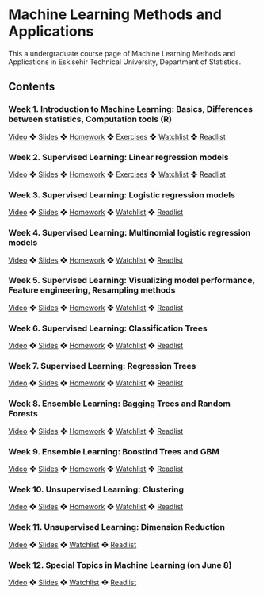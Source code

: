 # Machine Learning Methods and Applications

This a undergraduate course page of Machine Learning Methods and Applications in Eskisehir Technical University, Department of Statistics.

## Contents

### Week 1. Introduction to Machine Learning: Basics, Differences between statistics, Computation tools (R)  

[Video](https://youtu.be/04WiD__N5Gk) ❖ [Slides](https://github.com/mcavs/Machine-Learning-Methods-and-Applications/blob/main/Slides/STAT438-Week1.pdf) ❖ [Homework](https://github.com/mcavs/Machine-Learning-Methods-and-Applications/tree/main/Homeworks/Week%201) ❖ [Exercises](https://github.com/mcavs/Machine-Learning-Methods-and-Applications/blob/main/Exercises/Week%201) ❖ [Watchlist](https://github.com/mcavs/Machine-Learning-Methods-and-Applications/blob/main/WatchList.md) ❖ [Readlist](https://github.com/mcavs/Machine-Learning-Methods-and-Applications/blob/main/ReadList.md)


### Week 2. Supervised Learning: Linear regression models

[Video](https://youtu.be/KTtjO9Vmlmc) ❖ [Slides](https://github.com/mcavs/Machine-Learning-Methods-and-Applications/blob/main/Slides/week2.pdf) ❖ [Homework](https://github.com/mcavs/Machine-Learning-Methods-and-Applications/blob/main/Homeworks/Week%202/README.md) ❖ [Exercises](https://github.com/mcavs/Machine-Learning-Methods-and-Applications/blob/main/Exercises/Week2) ❖ [Watchlist](https://github.com/mcavs/Machine-Learning-Methods-and-Applications/blob/main/WatchList.md) ❖ [Readlist](https://github.com/mcavs/Machine-Learning-Methods-and-Applications/blob/main/ReadList.md)


### Week 3. Supervised Learning: Logistic regression models

[Video](https://youtu.be/E-iAcfYCrOQ) ❖ [Slides](https://github.com/mcavs/Machine-Learning-Methods-and-Applications/blob/main/Slides/STAT438%20-%20Week3.pdf) ❖ [Homework](https://github.com/mcavs/Machine-Learning-Methods-and-Applications/tree/main/Homeworks/Week%203) ❖ [Watchlist](https://github.com/mcavs/Machine-Learning-Methods-and-Applications/blob/main/WatchList.md) ❖ [Readlist](https://github.com/mcavs/Machine-Learning-Methods-and-Applications/blob/main/ReadList.md)


### Week 4. Supervised Learning: Multinomial logistic regression models

[Video](https://youtu.be/-imImkIPC30) ❖ [Slides](https://github.com/mcavs/Machine-Learning-Methods-and-Applications/blob/main/Slides/W4.pdf) ❖ [Homework](https://github.com/mcavs/Machine-Learning-Methods-and-Applications/tree/main/Homeworks/Week%205) ❖ [Watchlist]() ❖ [Readlist](https://github.com/mcavs/Machine-Learning-Methods-and-Applications/blob/main/ReadList.md)


### Week 5. Supervised Learning: Visualizing model performance, Feature engineering, Resampling methods

[Video](https://youtu.be/gzN2nOFROJE) ❖ [Slides](https://github.com/mcavs/Machine-Learning-Methods-and-Applications/blob/main/Slides/W5.pdf) ❖ [Homework](https://github.com/mcavs/Machine-Learning-Methods-and-Applications/tree/main/Homeworks/Week%204) ❖ [Watchlist](https://github.com/mcavs/Machine-Learning-Methods-and-Applications/blob/main/WatchList.md) ❖ [Readlist](https://github.com/mcavs/Machine-Learning-Methods-and-Applications/blob/main/ReadList.md)

### Week 6. Supervised Learning: Classification Trees

[Video](https://youtu.be/Yfw5aqQiRcw) ❖ [Slides](https://github.com/mcavs/Machine-Learning-Methods-and-Applications/blob/main/Slides/W6.pdf) ❖ [Homework](https://github.com/mcavs/Machine-Learning-Methods-and-Applications/tree/main/Homeworks/Week6) ❖ [Watchlist]() ❖ [Readlist](https://github.com/mcavs/Machine-Learning-Methods-and-Applications/blob/main/ReadList.md)

### Week 7. Supervised Learning: Regression Trees

[Video](https://youtu.be/kNTuzkVTAjg) ❖ [Slides](https://github.com/mcavs/Machine-Learning-Methods-and-Applications/blob/main/Slides/W7.pdf) ❖ [Homework](https://github.com/mcavs/Machine-Learning-Methods-and-Applications/tree/main/Homeworks/Week7) ❖ [Watchlist]() ❖ [Readlist](https://github.com/mcavs/Machine-Learning-Methods-and-Applications/blob/main/ReadList.md)

### Week 8. Ensemble Learning: Bagging Trees and Random Forests

[Video](https://youtu.be/nw_th51mgJI) ❖ [Slides](https://github.com/mcavs/Machine-Learning-Methods-and-Applications/blob/main/Slides/W8.pdf) ❖ [Homework](https://github.com/mcavs/Machine-Learning-Methods-and-Applications/tree/main/Homeworks/Week8) ❖ [Watchlist]() ❖ [Readlist](https://github.com/mcavs/Machine-Learning-Methods-and-Applications/blob/main/ReadList.md)

### Week 9. Ensemble Learning: Boostind Trees and GBM

[Video](https://youtu.be/ik2mrTjCHNI) ❖ [Slides](https://github.com/mcavs/Machine-Learning-Methods-and-Applications/blob/main/Slides/W9.pdf) ❖ [Homework](https://github.com/mcavs/Machine-Learning-Methods-and-Applications/tree/main/Homeworks/Week9) ❖ [Watchlist]() ❖ [Readlist](https://github.com/mcavs/Machine-Learning-Methods-and-Applications/blob/main/ReadList.md)

### Week 10. Unsupervised Learning: Clustering

[Video](https://youtu.be/BTeU-nLhRFE) ❖ [Slides](https://github.com/mcavs/Machine-Learning-Methods-and-Applications/blob/main/Slides/W10.pdf) ❖ [Homework](https://github.com/mcavs/Machine-Learning-Methods-and-Applications/tree/main/Homeworks/Week10) ❖ [Watchlist]() ❖ [Readlist](https://github.com/mcavs/Machine-Learning-Methods-and-Applications/blob/main/ReadList.md)

### Week 11. Unsupervised Learning: Dimension Reduction

[Video](https://youtu.be/7tAjzFs-nc4) ❖ [Slides](https://github.com/mcavs/Machine-Learning-Methods-and-Applications/blob/main/Slides/W11.pdf) ❖ [Watchlist]() ❖ [Readlist](https://github.com/mcavs/Machine-Learning-Methods-and-Applications/blob/main/ReadList.md)

### Week 12. Special Topics in Machine Learning (on June 8)

[Video](https://youtu.be/HwDtDAfvOVw) ❖ [Slides](https://github.com/mcavs/Machine-Learning-Methods-and-Applications/blob/main/Slides/W12.pdf) ❖ [Watchlist]() ❖ [Readlist](https://github.com/mcavs/Machine-Learning-Methods-and-Applications/blob/main/ReadList.md)
